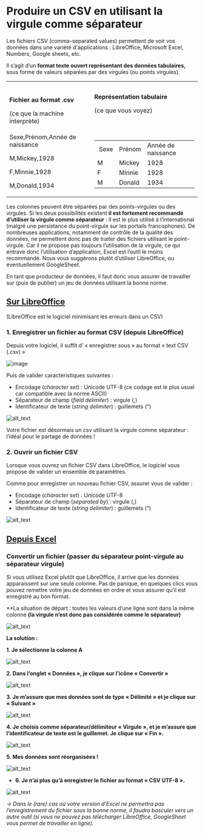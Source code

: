 # **Produire un CSV en utilisant la virgule comme séparateur**

Les fichiers CSV (comma-separated values) permettent de voir vos données dans une variété d'applications : LibreOffice, Microsoft Excel, Numbers, Google sheets, etc.

Il s’agit d’un **format texte ouvert représentant des données tabulaires,** sous forme de valeurs séparées par des virgules (ou points virgules). 

<table>
  <tr>
   <td> 
<p>
<strong>Fichier au format .csv </strong>
<p>
(ce que la machine interprète) 
   </td>
   <td><strong>Représentation tabulaire </strong>
<p>
(ce que vous voyez) 
   </td>
  </tr>
  <tr>
   <td>Sexe,Prénom,Année de naissance
<p>
M,Mickey,1928
<p>
F,Minnie,1928
<p>
M,Donald,1934
   </td>
   <td>

<table>
  <tr>
   <td> Sexe
   </td>
   <td>Prénom
   </td>
   <td>Année de naissance
   </td>
  </tr>
  <tr>
   <td>M
   </td>
   <td>Mickey
   </td>
   <td>1928
   </td>
  </tr>
  <tr>
   <td>F
   </td>
   <td>Minnie
   </td>
   <td>1928
   </td>
  </tr>
  <tr>
   <td>M
   </td>
   <td>Donald
   </td>
   <td>1934
   </td>
  </tr>
</table>

   </td>
  </tr>
</table>


Les colonnes peuvent être séparées par des points-virgules ou des virgules. Si les deux possibilités existent **il est fortement recommandé d’utiliser la virgule comme séparateur** : il est le plus utilisé à l’international (malgré une persistance du point-virgule sur les portails francophones). De nombreuses applications, notamment de contrôle de la qualité des données, ne permettent donc pas de traiter des fichiers utilisant le point-virgule. Car il ne propose pas toujours l’utilisation de la virgule, ce qui entrave donc l’utilisation d’application, Excel est l’outil le moins recommandé. Nous vous suggérons plutôt d’utiliser LibreOffice, ou éventuellement GoogleSheet.

En tant que producteur de données, il faut donc vous assurer de travailler sur (puis de publier) un jeu de données utilisant la bonne norme. 

## **<span style="text-decoration:underline;">Sur LibreOffice</span>**

(LibreOffice est le logiciel minimisant les erreurs dans un CSV) 

### **1. Enregistrer un fichier au format CSV  (depuis LibreOffice)**

Depuis votre logiciel, il suffit d’ « enregistrer sous » au format « text CSV (.csv) » 

![image](https://i.ibb.co/JdrjgkR/Capture-d-e-cran-2023-03-22-a-11-51-00.png)

Puis de valider caractéristiques suivantes : 

* Encodage (_character set_) : Unicode UTF-8 (ce codage est le plus usuel car compatible avec la norme ASCII) 
* Séparateur de champ (_field delimiter_) : virgule (,)
* Identificateur de texte (_string delimiter_) : guillemets (“)

![alt_text](https://i.ibb.co/JdrjgkR/Capture-d-e-cran-2023-03-22-a-11-51-00.png)

Votre fichier est désormais un csv utilisant la virgule comme séparateur : l’idéal pour le partage de données ! 

### **2. Ouvrir un fichier CSV**

Lorsque vous ouvrez un fichier CSV dans LibreOffice, le logiciel vous propose de valider un ensemble de paramètres. 

Comme pour enregistrer un nouveau fichier CSV, assurer vous de valider : 

* Encodage (_character set_) : Unicode UTF-8
* Séparateur de champ (_separated by_) : virgule (,)
* Identificateur de texte (_string delimiter_) : guillemets (“)

![alt_text](https://i.ibb.co/zZyGL7K/Capture-d-e-cran-2023-03-22-a-11-59-02.png)

## **<span style="text-decoration:underline;">Depuis Excel</span>**

### **Convertir un fichier (passer du séparateur point-virgule au séparateur virgule)**

Si vous utilisez Excel plutôt que LibreOffice, il arrive que les données apparaissent sur une seule colonne. Pas de panique, en quelques clics vous pouvez remettre votre jeu de données en ordre et vous assurer qu’il est enregistré au bon format.   

**La situation de départ : toutes les valeurs d’une ligne sont dans la même colonne **(la virgule n’est donc pas considérée comme le séparateur)**

![alt_text](https://i.ibb.co/PWsB1Mx/Capture-d-e-cran-2023-03-22-a-11-59-52.png)

**La solution :**

**1. Je sélectionne la colonne A**

![alt_text](https://i.ibb.co/Qn88YLB/Capture-d-e-cran-2023-03-22-a-12-00-32.png)

**2. Dans l’onglet « Données », je clique sur l’icône « Convertir »** 

![alt_text](https://i.ibb.co/6wtt8Ym/Capture-d-e-cran-2023-03-22-a-12-01-20.png)

**3. Je m’assure que mes données sont de type « Délimité » et je clique sur « Suivant »**

![alt_text](https://i.ibb.co/gWYp37L/Capture-d-e-cran-2023-03-22-a-12-01-58.png)

**4. Je choisis comme séparateur/délimiteur « Virgule », et je m’assure que l’identificateur de texte est le guillemet. Je clique sur « Fin ».**

![alt_text](https://i.ibb.co/B2WRn83/Capture-d-e-cran-2023-03-22-a-12-02-39.png)

**5. Mes données sont réorganisées !**

![alt_text](https://i.ibb.co/1nb4kB9/Capture-d-e-cran-2023-03-22-a-12-03-18.png)

* **6. Je n’ai plus qu’à enregistrer le fichier au format « CSV UTF-8 ».** 

![alt_text](https://i.ibb.co/vPPjZnN/Capture-d-e-cran-2023-03-22-a-12-04-09.png)

_→ Dans le (rare) cas où votre version d’Excel ne permettra pas l’enregistrement du fichier sous la bonne norme, il faudra basculer vers un autre outil (si vous ne pouvez pas télécharger LibreOffice, GoogleSheet vous permet de travailler en ligne)._
